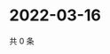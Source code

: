 # 2022-03-16

共 0 条

<!-- BEGIN WEIBO -->
<!-- 最后更新时间 Wed Mar 16 2022 23:19:16 GMT+0800 (China Standard Time) -->

<!-- END WEIBO -->
